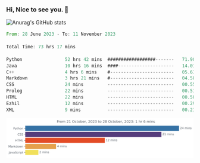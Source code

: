 ### Hi, Nice to see you. 👋

<!--
**EtherFin/EtherFin** is a ✨ _special_ ✨ repository because its `README.md` (this file) appears on your GitHub profile.

Here are some ideas to get you started:

- 🔭 I’m currently working on ...
- 🌱 I’m currently learning ...
- 👯 I’m looking to collaborate on ...
- 🤔 I’m looking for help with ...
- 💬 Ask me about ...
- 📫 How to reach me: ...
- 😄 Pronouns: ...
- ⚡ Fun fact: ...
-->


![Anurag's GitHub stats](https://github-readme-stats.vercel.app/api?username=EtherFin&bg_color=30,e96443,e97f43,e99943,e9b443,e9ce43,e9e843,d3e943,bee943,a9e943,94e943&title_color=fff&text_color=000&show_icons=true&icon_color=000)


<!--START_SECTION:waka-->

```rust
From: 28 June 2023 - To: 11 November 2023

Total Time: 73 hrs 17 mins

Python                52 hrs 42 mins  ##################-------   71.90 %
Java                  10 hrs 16 mins  ####---------------------   14.01 %
C++                   4 hrs 6 mins    #------------------------   05.61 %
Markdown              3 hrs 21 mins   #------------------------   04.58 %
CSS                   24 mins         -------------------------   00.55 %
Prolog                22 mins         -------------------------   00.51 %
HTML                  22 mins         -------------------------   00.50 %
Ezhil                 12 mins         -------------------------   00.29 %
XML                   9 mins          -------------------------   00.21 %
```

<!--END_SECTION:waka-->

<img
  src="https://github.com/EtherFin/EtherFin/blob/master/images/stat.svg"
  alt="Work Dashboard"
/>

